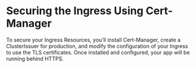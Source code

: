 # Securing the Ingress Using Cert-Manager  
To secure your Ingress Resources, you’ll install Cert-Manager, create a ClusterIssuer for production, and modify the configuration of your Ingress to use the TLS certificates. Once installed and configured, your app will be running behind HTTPS.  